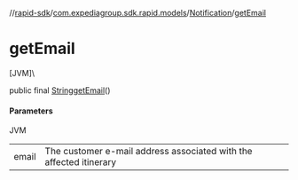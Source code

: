 //[rapid-sdk](../../../index.md)/[com.expediagroup.sdk.rapid.models](../index.md)/[Notification](index.md)/[getEmail](get-email.md)

# getEmail

[JVM]\

public final [String](https://docs.oracle.com/javase/8/docs/api/java/lang/String.html)[getEmail](get-email.md)()

#### Parameters

JVM

| | |
|---|---|
| email | The customer e-mail address associated with the affected itinerary |
